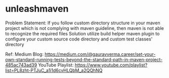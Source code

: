 # unleashmaven

Problem Statement: If you follow custom directory structure in your maven project which is not complying with maven guideline, then maven is not able to recognize the required files
Solution utilize build helper maven plugin to configure your custom source code directory and custom test classes' directory

Ref: 
Medium Blog: https://medium.com/@gauravverma.career/set-your-own-standard-running-tests-beyond-the-standard-path-in-maven-project-485ac743ad39
YouTube Playlist: https://www.youtube.com/playlist?list=PL8zht-PTJuC_a1i1d6cvHLQbM_a2QQhNQ
